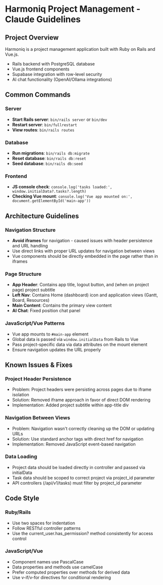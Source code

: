# Harmoniq Project Management - Claude Guidelines

## Project Overview
Harmoniq is a project management application built with Ruby on Rails and Vue.js.
- Rails backend with PostgreSQL database
- Vue.js frontend components
- Supabase integration with row-level security
- AI chat functionality (OpenAI/Ollama integrations)

## Common Commands

### Server
- **Start Rails server**: `bin/rails server` or `bin/dev`
- **Restart server**: `bin/fullrestart`
- **View routes**: `bin/rails routes`

### Database
- **Run migrations**: `bin/rails db:migrate`
- **Reset database**: `bin/rails db:reset`
- **Seed database**: `bin/rails db:seed`

### Frontend
- **JS console check**: `console.log('tasks loaded:', window.initialData?.tasks?.length)`
- **Checking Vue mount**: `console.log('Vue app mounted on:', document.getElementById('main-app'))`

## Architecture Guidelines

### Navigation Structure
- **Avoid iframes** for navigation - caused issues with header persistence and URL handling
- Use direct links with proper URL updates for navigation between views
- Vue components should be directly embedded in the page rather than in iframes

### Page Structure
- **App Header**: Contains app title, logout button, and (when on project page) project subtitle
- **Left Nav**: Contains Home (dashboard) icon and application views (Gantt, Board, Resources)
- **Main Content**: Contains the primary view content
- **AI Chat**: Fixed position chat panel

### JavaScript/Vue Patterns
- Vue app mounts to `#main-app` element
- Global data is passed via `window.initialData` from Rails to Vue
- Pass project-specific data via data attributes on the mount element
- Ensure navigation updates the URL properly

## Known Issues & Fixes

### Project Header Persistence
- Problem: Project headers were persisting across pages due to iframe isolation
- Solution: Removed iframe approach in favor of direct DOM rendering
- Implementation: Added project subtitle within app-title div

### Navigation Between Views
- Problem: Navigation wasn't correctly cleaning up the DOM or updating URLs
- Solution: Use standard anchor tags with direct href for navigation
- Implementation: Removed JavaScript event-based navigation

### Data Loading
- Project data should be loaded directly in controller and passed via initialData
- Task data should be scoped to correct project via project_id parameter
- API controllers (/api/v1/tasks) must filter by project_id parameter

## Code Style

### Ruby/Rails
- Use two spaces for indentation
- Follow RESTful controller patterns
- Use the current_user.has_permission? method consistently for access control

### JavaScript/Vue
- Component names use PascalCase
- Data properties and methods use camelCase
- Prefer computed properties over methods for derived data
- Use v-if/v-for directives for conditional rendering
